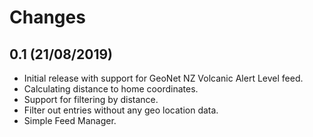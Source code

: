 # Changes

## 0.1 (21/08/2019)
* Initial release with support for GeoNet NZ Volcanic Alert Level feed.
* Calculating distance to home coordinates.
* Support for filtering by distance.
* Filter out entries without any geo location data.
* Simple Feed Manager.
